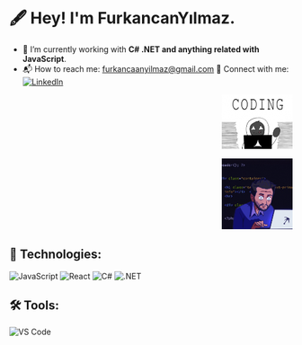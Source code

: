 # 🖋️ Hey! I'm FurkancanYılmaz.

- 👑 I’m currently working with **C# .NET and anything related with JavaScript**.
- 📬 How to reach me: [furkancaanyilmaz@gmail.com](mailto:furkancaanyilmaz@gmail.com)
 📡 Connect with me:
[![LinkedIn](https://img.shields.io/badge/LinkedIn-0A66C2?style=for-the-badge&logo=linkedin&logoColor=white)](https://www.linkedin.com/in/seninprofilin)
<p align="right">
  <img src="giphy.gif" width="25%">
</p>
<p align="right">
  <img src="giphysecond.gif" width="25%">
</p>


## 🚀 Technologies:
![JavaScript](https://img.shields.io/badge/JavaScript-F7DF1E?style=for-the-badge&logo=javascript&logoColor=black)
![React](https://img.shields.io/badge/React-61DAFB?style=for-the-badge&logo=react&logoColor=black)
![C#](https://img.shields.io/badge/C%23-239120?style=for-the-badge&logo=csharp&logoColor=white)
![.NET](https://img.shields.io/badge/.NET-512BD4?style=for-the-badge&logo=dotnet&logoColor=white)

## 🛠 Tools:
![VS Code](https://img.shields.io/badge/VS%20Code-007ACC?style=for-the-badge&logo=visual-studio-code&logoColor=white)


